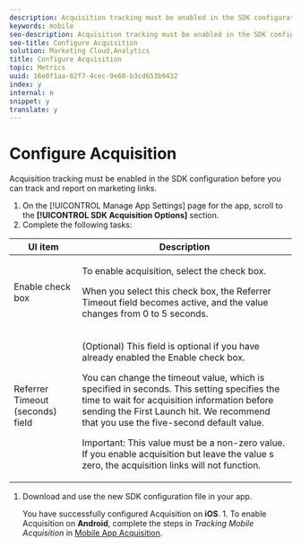 ```yaml
---
description: Acquisition tracking must be enabled in the SDK configuration before you can track and report on marketing links.
keywords: mobile
seo-description: Acquisition tracking must be enabled in the SDK configuration before you can track and report on marketing links.
seo-title: Configure Acquisition
solution: Marketing Cloud,Analytics
title: Configure Acquisition
topic: Metrics
uuid: 16e0f1aa-82f7-4cec-9e68-b3cd653b9432
index: y
internal: n
snippet: y
translate: y
---
```


# Configure Acquisition

Acquisition tracking must be enabled in the SDK configuration before you can track and report on marketing links.

1. On the [!UICONTROL Manage App Settings] page for the app, scroll to the **[!UICONTROL SDK Acquisition Options]** section.
1. Complete the following tasks:

<table id="table_1E195F21EE08487C8435CB3C43040A9E"> 
 <thead> 
  <tr> 
   <th colname="col1" class="entry"> UI item </th> 
   <th colname="col2" class="entry"> Description </th> 
  </tr>
 </thead>
 <tbody> 
  <tr> 
   <td colname="col1"> <p><span class="uicontrol"> Enable </span> check box </p> </td> 
   <td colname="col2"> <p>To enable acquisition, select the check box. </p> <p>When you select this check box, the <span class="uicontrol"> Referrer Timeout</span> field becomes active, and the value changes from <span class="uicontrol"> 0</span> to <span class="uicontrol"> 5</span> seconds. </p> </td> 
  </tr> 
  <tr> 
   <td colname="col1"> <p><span class="uicontrol"> Referrer Timeout (seconds)</span> field </p> </td> 
   <td colname="col2"> <p>(Optional) This field is optional if you have already enabled the <span class="uicontrol"> Enable</span> check box. </p> <p>You can change the timeout value, which is specified in seconds. This setting specifies the time to wait for acquisition information before sending the First Launch hit. We recommend that you use the five-second default value. </p> <p> <p>Important:  This value must be a non-zero value. If you enable acquisition but leave the value s zero, the acquisition links will not function. </p> </p> </td> 
  </tr> 
 </tbody> 
</table>

1. Download and use the new SDK configuration file in your app.

   You have successfully configured Acquisition on **iOS**. 1. To enable Acquisition on **Android**, complete the steps in *Tracking Mobile Acquisition* in [Mobile App Acquisition](https://marketing.adobe.com/resources/help/en_US/mobile/android/acquisition.html).
